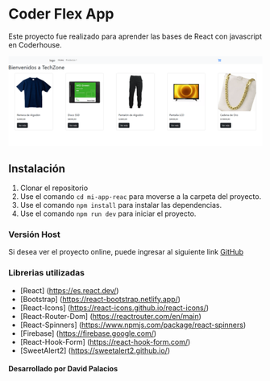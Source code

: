 # Coder Flex App

Este proyecto fue realizado para aprender las bases de React con javascript en Coderhouse.

![image](/public/shop.png)

## Instalación

1. Clonar el repositorio
2. Use el comando `cd mi-app-reac` para moverse a la carpeta del proyecto.
3. Use el comando `npm install` para instalar las dependencias.
4. Use el comando `npm run dev` para iniciar el proyecto.

### Versión Host

Si desea ver el proyecto online, puede ingresar al siguiente link [GitHub](https://github.com/Elmouserojo/CreaTuLanding-Palacios)

### Librerias utilizadas

- [React] (https://es.react.dev/)
- [Bootstrap] (https://react-bootstrap.netlify.app/)
- [React-Icons] (https://react-icons.github.io/react-icons/)
- [React-Router-Dom] (https://reactrouter.com/en/main)
- [React-Spinners] (https://www.npmjs.com/package/react-spinners)
- [Firebase] (https://firebase.google.com/)
- [React-Hook-Form] (https://react-hook-form.com/)
- [SweetAlert2] (https://sweetalert2.github.io/)


#### Desarrollado por David Palacios